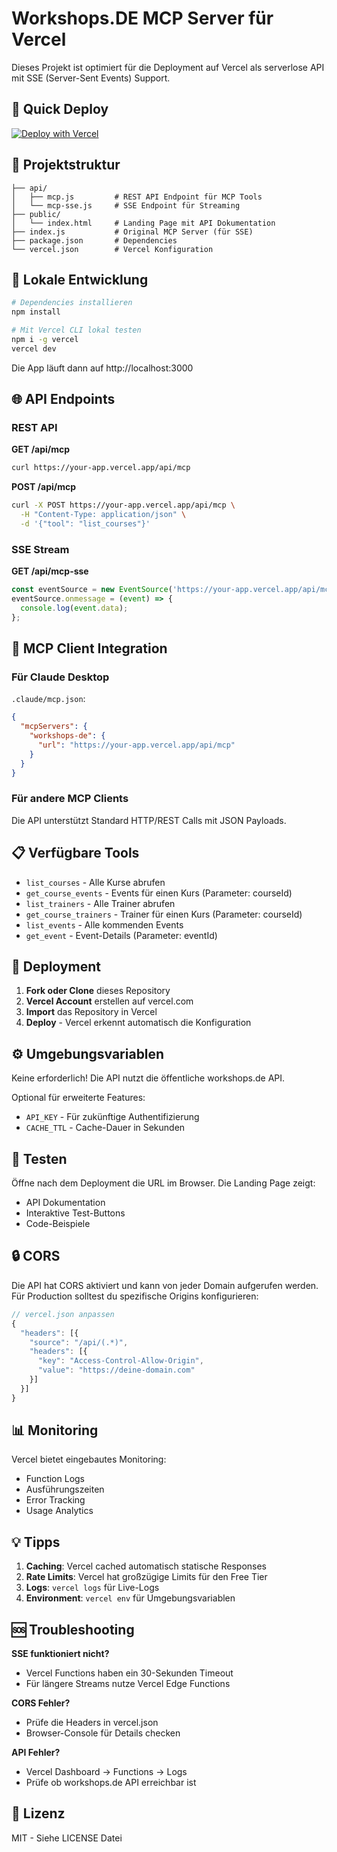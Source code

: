 # Workshops.DE MCP Server für Vercel

Dieses Projekt ist optimiert für die Deployment auf Vercel als serverlose API mit SSE (Server-Sent Events) Support.

## 🚀 Quick Deploy

[![Deploy with Vercel](https://vercel.com/button)](https://vercel.com/new/clone?repository-url=https://github.com/workshops-de/mcp-server)

## 📁 Projektstruktur

```
├── api/
│   ├── mcp.js         # REST API Endpoint für MCP Tools
│   └── mcp-sse.js     # SSE Endpoint für Streaming
├── public/
│   └── index.html     # Landing Page mit API Dokumentation
├── index.js           # Original MCP Server (für SSE)
├── package.json       # Dependencies
└── vercel.json        # Vercel Konfiguration
```

## 🔧 Lokale Entwicklung

```bash
# Dependencies installieren
npm install

# Mit Vercel CLI lokal testen
npm i -g vercel
vercel dev
```

Die App läuft dann auf http://localhost:3000

## 🌐 API Endpoints

### REST API

**GET /api/mcp**
```bash
curl https://your-app.vercel.app/api/mcp
```

**POST /api/mcp**
```bash
curl -X POST https://your-app.vercel.app/api/mcp \
  -H "Content-Type: application/json" \
  -d '{"tool": "list_courses"}'
```

### SSE Stream

**GET /api/mcp-sse**
```javascript
const eventSource = new EventSource('https://your-app.vercel.app/api/mcp-sse');
eventSource.onmessage = (event) => {
  console.log(event.data);
};
```

## 🔌 MCP Client Integration

### Für Claude Desktop

`.claude/mcp.json`:
```json
{
  "mcpServers": {
    "workshops-de": {
      "url": "https://your-app.vercel.app/api/mcp"
    }
  }
}
```

### Für andere MCP Clients

Die API unterstützt Standard HTTP/REST Calls mit JSON Payloads.

## 📋 Verfügbare Tools

- `list_courses` - Alle Kurse abrufen
- `get_course_events` - Events für einen Kurs (Parameter: courseId)
- `list_trainers` - Alle Trainer abrufen
- `get_course_trainers` - Trainer für einen Kurs (Parameter: courseId)
- `list_events` - Alle kommenden Events
- `get_event` - Event-Details (Parameter: eventId)

## 🚀 Deployment

1. **Fork oder Clone** dieses Repository
2. **Vercel Account** erstellen auf vercel.com
3. **Import** das Repository in Vercel
4. **Deploy** - Vercel erkennt automatisch die Konfiguration

## ⚙️ Umgebungsvariablen

Keine erforderlich! Die API nutzt die öffentliche workshops.de API.

Optional für erweiterte Features:
- `API_KEY` - Für zukünftige Authentifizierung
- `CACHE_TTL` - Cache-Dauer in Sekunden

## 🧪 Testen

Öffne nach dem Deployment die URL im Browser. Die Landing Page zeigt:
- API Dokumentation
- Interaktive Test-Buttons
- Code-Beispiele

## 🔒 CORS

Die API hat CORS aktiviert und kann von jeder Domain aufgerufen werden. Für Production solltest du spezifische Origins konfigurieren:

```javascript
// vercel.json anpassen
{
  "headers": [{
    "source": "/api/(.*)",
    "headers": [{
      "key": "Access-Control-Allow-Origin",
      "value": "https://deine-domain.com"
    }]
  }]
}
```

## 📊 Monitoring

Vercel bietet eingebautes Monitoring:
- Function Logs
- Ausführungszeiten
- Error Tracking
- Usage Analytics

## 💡 Tipps

1. **Caching**: Vercel cached automatisch statische Responses
2. **Rate Limits**: Vercel hat großzügige Limits für den Free Tier
3. **Logs**: `vercel logs` für Live-Logs
4. **Environment**: `vercel env` für Umgebungsvariablen

## 🆘 Troubleshooting

**SSE funktioniert nicht?**
- Vercel Functions haben ein 30-Sekunden Timeout
- Für längere Streams nutze Vercel Edge Functions

**CORS Fehler?**
- Prüfe die Headers in vercel.json
- Browser-Console für Details checken

**API Fehler?**
- Vercel Dashboard → Functions → Logs
- Prüfe ob workshops.de API erreichbar ist

## 📄 Lizenz

MIT - Siehe LICENSE Datei 